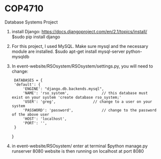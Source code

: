 # COP4710
Database Systems Project 

1. install Django:
   https://docs.djangoproject.com/en/2.1/topics/install/
   $sudo pip install django

2. For this project, I used MySQL. Make sure mysql and the necessary module are installed.
   $sudo apt-get install mysql-server python-mysqldb

2. In event-website/RSOsystem/RSOsystem/settings.py, you will need to change:


		DATABASES = {
	    'default': {
	        'ENGINE': "django.db.backends.mysql",
	        'NAME': 'rso_system',				// this database must exist on your system 'create database rso_system;'
	        'USER': 'greg',					// change to a user on your system
	        'PASSWORD': 'password',				// change to the password of the above user
	        'HOST': 'localhost',
	        'PORT': '',        
	    }
	}

3. in event-website/RSOsystem/
   enter at terminal $python manage.py runserver 8080
   website is then running on localhost at port 8080

